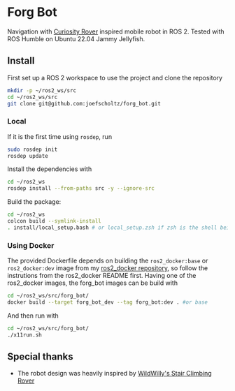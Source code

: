 # Forg Bot

Navigation with [Curiosity Rover](https://science.nasa.gov/mission/msl-curiosity/) inspired mobile robot in ROS 2. Tested with ROS Humble on Ubuntu 22.04 Jammy Jellyfish.

## Install

First set up a ROS 2 workspace to use the project and clone the repository

```bash
mkdir -p ~/ros2_ws/src
cd ~/ros2_ws/src
git clone git@github.com:joefscholtz/forg_bot.git
```

### Local

If it is the first time using `rosdep`, run

```bash
sudo rosdep init
rosdep update
```

Install the dependencies with

```bash
cd ~/ros2_ws
rosdep install --from-paths src -y --ignore-src
```

Build the package:

```bash
cd ~/ros2_ws
colcon build --symlink-install
. install/local_setup.bash # or local_setup.zsh if zsh is the shell being used
```

### Using Docker

The provided Dockerfile depends on building the `ros2_docker:base` or `ros2_docker:dev` image from my [ros2_docker repository](https://github.com/joefscholtz/ros2_docker), so follow the instrutions from the ros2_docker README first. Having one of the ros2_docker images, the forg_bot images can be build with

```bash
cd ~/ros2_ws/src/forg_bot/
docker build --target forg_bot_dev --tag forg_bot:dev . #or base
```

And then run with

```bash
cd ~/ros2_ws/src/forg_bot/
./x11run.sh
```

## Special thanks

- The robot design was heavily inspired by [WildWilly's Stair Climbing Rover](https://www.printables.com/model/194299-stair-climbing-rover)
